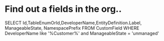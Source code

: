 
# Find out a fields in the org..
SELECT Id,TableEnumOrId,DeveloperName,EntityDefinition.Label, ManageableState, NamespacePrefix  FROM CustomField WHERE DeveloperName like '%Customer%' and ManageableState = 'unmanaged'
